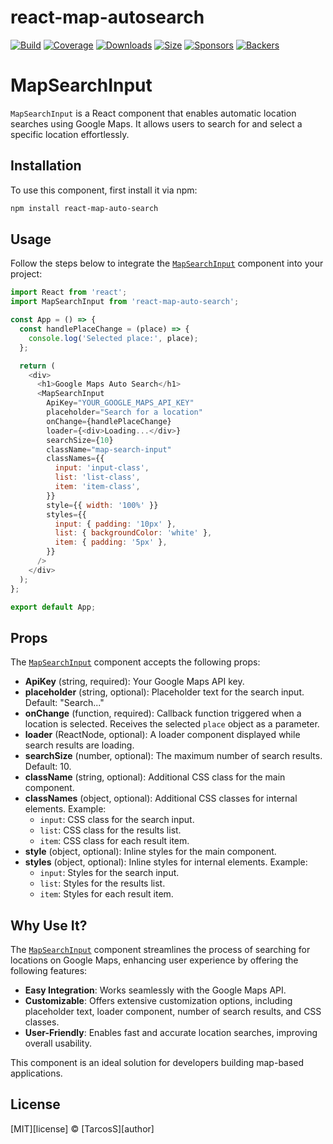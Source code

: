 
# react-map-autosearch
[![Build][build-badge]][build]
[![Coverage][coverage-badge]][coverage]
[![Downloads][downloads-badge]][downloads]
[![Size][size-badge]][size]
[![Sponsors][sponsors-badge]][collective]
[![Backers][backers-badge]][collective]

# MapSearchInput

`MapSearchInput` is a React component that enables automatic location searches using Google Maps. It allows users to search for and select a specific location effortlessly.

## Installation

To use this component, first install it via npm:

```sh
npm install react-map-auto-search
```

## Usage

Follow the steps below to integrate the [`MapSearchInput`]() component into your project:

```javascript
import React from 'react';
import MapSearchInput from 'react-map-auto-search';

const App = () => {
  const handlePlaceChange = (place) => {
    console.log('Selected place:', place);
  };

  return (
    <div>
      <h1>Google Maps Auto Search</h1>
      <MapSearchInput
        ApiKey="YOUR_GOOGLE_MAPS_API_KEY"
        placeholder="Search for a location"
        onChange={handlePlaceChange}
        loader={<div>Loading...</div>}
        searchSize={10}
        className="map-search-input"
        classNames={{
          input: 'input-class',
          list: 'list-class',
          item: 'item-class',
        }}
        style={{ width: '100%' }}
        styles={{
          input: { padding: '10px' },
          list: { backgroundColor: 'white' },
          item: { padding: '5px' },
        }}
      />
    </div>
  );
};

export default App;
```

## Props

The [`MapSearchInput`]() component accepts the following props:

- **ApiKey** (string, required): Your Google Maps API key.
- **placeholder** (string, optional): Placeholder text for the search input. Default: "Search..."
- **onChange** (function, required): Callback function triggered when a location is selected. Receives the selected `place` object as a parameter.
- **loader** (ReactNode, optional): A loader component displayed while search results are loading.
- **searchSize** (number, optional): The maximum number of search results. Default: 10.
- **className** (string, optional): Additional CSS class for the main component.
- **classNames** (object, optional): Additional CSS classes for internal elements. Example:
  - `input`: CSS class for the search input.
  - `list`: CSS class for the results list.
  - `item`: CSS class for each result item.
- **style** (object, optional): Inline styles for the main component.
- **styles** (object, optional): Inline styles for internal elements. Example:
  - `input`: Styles for the search input.
  - `list`: Styles for the results list.
  - `item`: Styles for each result item.

## Why Use It?

The [`MapSearchInput`]() component streamlines the process of searching for locations on Google Maps, enhancing user experience by offering the following features:

- **Easy Integration**: Works seamlessly with the Google Maps API.
- **Customizable**: Offers extensive customization options, including placeholder text, loader component, number of search results, and CSS classes.
- **User-Friendly**: Enables fast and accurate location searches, improving overall usability.

This component is an ideal solution for developers building map-based applications.

## License

[MIT][license] © [TarcosS][author]


[build-badge]: https://github.com/TarcosS/react-map-autosearch/workflows/main/badge.svg

[build]: https://github.com/TarcosS/react-map-autosearch/actions

[coverage-badge]: https://img.shields.io/codecov/c/github/remarkjs/react-map-autosearch.svg

[coverage]: https://codecov.io/github/remarkjs/react-map-autosearch

[downloads-badge]: https://img.shields.io/npm/dm/react-map-autosearch.svg

[downloads]: https://www.npmjs.com/package/react-map-autosearch

[size-badge]: https://img.shields.io/bundlejs/size/react-map-autosearch

[size]: https://bundlejs.com/?q=react-map-autosearch

[sponsors-badge]: https://opencollective.com/unified/sponsors/badge.svg

[backers-badge]: https://opencollective.com/unified/backers/badge.svg

[collective]: https://opencollective.com/unified
